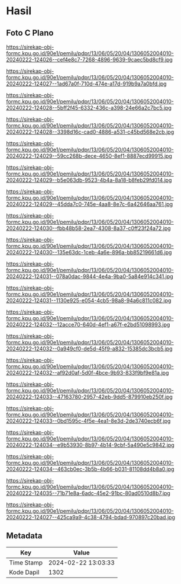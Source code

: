 # Hasil

## Foto C Plano

https://sirekap-obj-formc.kpu.go.id/90e1/pemilu/pdpr/13/06/05/20/04/1306052004010-20240222-124026--cef4e8c7-7268-4896-9639-9caec5bd8cf9.jpg

https://sirekap-obj-formc.kpu.go.id/90e1/pemilu/pdpr/13/06/05/20/04/1306052004010-20240222-124027--1ad67a0f-710d-474e-a17d-919b9a7a0bfd.jpg

https://sirekap-obj-formc.kpu.go.id/90e1/pemilu/pdpr/13/06/05/20/04/1306052004010-20240222-124028--5bff2f45-6332-436c-a398-24e66a2c7bc5.jpg

https://sirekap-obj-formc.kpu.go.id/90e1/pemilu/pdpr/13/06/05/20/04/1306052004010-20240222-124028--3398d16c-cad0-4886-a531-c45bd568e2cb.jpg

https://sirekap-obj-formc.kpu.go.id/90e1/pemilu/pdpr/13/06/05/20/04/1306052004010-20240222-124029--59cc268b-dece-4650-8ef1-8887ecd99915.jpg

https://sirekap-obj-formc.kpu.go.id/90e1/pemilu/pdpr/13/06/05/20/04/1306052004010-20240222-124029--b5e063db-9523-4b4a-8a18-b8feb29fd014.jpg

https://sirekap-obj-formc.kpu.go.id/90e1/pemilu/pdpr/13/06/05/20/04/1306052004010-20240222-124029--45dda7c0-745e-4aa8-8e7c-6a42646aa761.jpg

https://sirekap-obj-formc.kpu.go.id/90e1/pemilu/pdpr/13/06/05/20/04/1306052004010-20240222-124030--fbb48b58-2ea7-4308-8a37-c0ff23f24a72.jpg

https://sirekap-obj-formc.kpu.go.id/90e1/pemilu/pdpr/13/06/05/20/04/1306052004010-20240222-124030--135e63dc-1ceb-4a6e-896a-bb85219661d6.jpg

https://sirekap-obj-formc.kpu.go.id/90e1/pemilu/pdpr/13/06/05/20/04/1306052004010-20240222-124031--078a0dac-9844-4e4a-9ba0-5a84e914c341.jpg

https://sirekap-obj-formc.kpu.go.id/90e1/pemilu/pdpr/13/06/05/20/04/1306052004010-20240222-124031--1130e925-e054-4cb5-98a8-94a6c811c082.jpg

https://sirekap-obj-formc.kpu.go.id/90e1/pemilu/pdpr/13/06/05/20/04/1306052004010-20240222-124032--12acce70-640d-4ef1-a67f-e2bd51098993.jpg

https://sirekap-obj-formc.kpu.go.id/90e1/pemilu/pdpr/13/06/05/20/04/1306052004010-20240222-124032--0a949cf0-de5d-45f9-a832-15385dc3bcb5.jpg

https://sirekap-obj-formc.kpu.go.id/90e1/pemilu/pdpr/13/06/05/20/04/1306052004010-20240222-124032--af92d0af-5d0f-4bce-9b93-833f9bf9e81a.jpg

https://sirekap-obj-formc.kpu.go.id/90e1/pemilu/pdpr/13/06/05/20/04/1306052004010-20240222-124033--47163780-2957-42eb-9dd5-879910eb250f.jpg

https://sirekap-obj-formc.kpu.go.id/90e1/pemilu/pdpr/13/06/05/20/04/1306052004010-20240222-124033--0bd1595c-4f5e-4ea1-8e3d-2de3740ecb6f.jpg

https://sirekap-obj-formc.kpu.go.id/90e1/pemilu/pdpr/13/06/05/20/04/1306052004010-20240222-124034--e9b53930-8b97-4b14-9cbf-5a490e5c9842.jpg

https://sirekap-obj-formc.kpu.go.id/90e1/pemilu/pdpr/13/06/05/20/04/1306052004010-20240222-124034--463cb0ec-3b5b-4b66-b031-81108dd4b8a0.jpg

https://sirekap-obj-formc.kpu.go.id/90e1/pemilu/pdpr/13/06/05/20/04/1306052004010-20240222-124035--71b71e8a-6adc-45e2-91bc-80ad0510d8b7.jpg

https://sirekap-obj-formc.kpu.go.id/90e1/pemilu/pdpr/13/06/05/20/04/1306052004010-20240222-124027--425ca9a9-4c38-4794-bdad-970897c20bad.jpg


## Metadata

| Key        | Value               |
| ---------- | ------------------- |
| Time Stamp | 2024-02-22 13:03:33 |
| Kode Dapil | 1302                |



